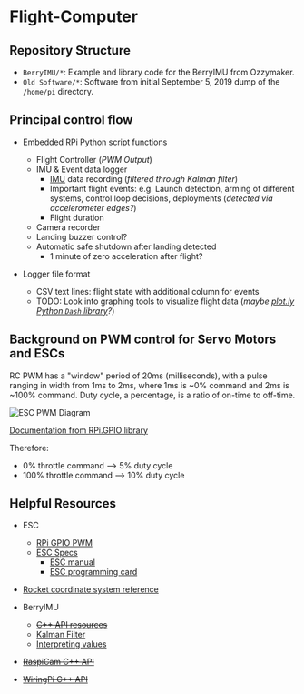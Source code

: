 # Flight-Computer

## Repository Structure

- `BerryIMU/*`: Example and library code for the BerryIMU from Ozzymaker.
- `Old Software/*`: Software from initial September 5, 2019 dump of the `/home/pi` directory.

## Principal control flow

- Embedded RPi Python script functions
  - Flight Controller (*PWM Output*)
  - IMU & Event data logger
    - [IMU](http://ozzmaker.com/product/berryimu-accelerometer-gyroscope-magnetometer-barometricaltitude-sensor) data recording (*filtered through Kalman filter*)
    - Important flight events: e.g. Launch detection, arming of different systems, control loop decisions, deployments (*detected via accelerometer edges?*)
    - Flight duration
  - Camera recorder
  - Landing buzzer control?
  - Automatic safe shutdown after landing detected
    - 1 minute of zero acceleration after flight?

- Logger file format
  - CSV text lines: flight state with additional column for events
  - TODO: Look into graphing tools to visualize flight data (*maybe [plot.ly Python `Dash` library](https://dash.plot.ly/)?*)

## Background on PWM control for Servo Motors and ESCs

RC PWM has a "window" period of 20ms (milliseconds), with a pulse ranging in width from 1ms to 2ms, where 1ms is ~0% command and 2ms is ~100% command. Duty cycle, a percentage, is a ratio of on-time to off-time.

![ESC PWM Diagram](https://upload.wikimedia.org/wikipedia/commons/b/b7/Sinais_controle_servomotor.JPG)

[Documentation from RPi.GPIO library](https://sourceforge.net/p/raspberry-gpio-python/wiki/PWM)

Therefore:
- 0% throttle command --> 5% duty cycle
- 100% throttle command --> 10% duty cycle

## Helpful Resources

- ESC
  - [RPi GPIO PWM](https://www.electronicshub.org/raspberry-pi-servo-motor-interface-tutorial)
  - [ESC Specs](https://hobbyking.com/en_us/turnigy-monster-2000-200a-4-12s-brushless-esc.html)
    - [ESC manual](https://cdn-global-hk.hobbyking.com/media/file/969150300X462171X21.pdf)
    - [ESC programming card](https://hobbyking.com/en_us/turnigy-monster-2000-esc-programming-card.html)
- [Rocket coordinate system reference](https://qph.fs.quoracdn.net/main-qimg-67b906f1ec6e62819e16134e76b8830f-c)

- BerryIMU
  - ~~[C++ API resources](http://ozzmaker.com/product/berryimu-accelerometer-gyroscope-magnetometer-barometricaltitude-sensor/#Guides%20and%20Tutorials)~~
  - [Kalman Filter](http://ozzmaker.com/guide-interfacing-gyro-accelerometer-raspberry-pi-kalman-filter)
  - [Interpreting values](http://ozzmaker.com/accelerometer-to-g)
- ~~[RaspiCam C++ API](https://www.uco.es/investiga/grupos/ava/node/40)~~
- ~~[WiringPi C++ API](https://www.youtube.com/watch?v=J6KsTz6hjfU)~~
